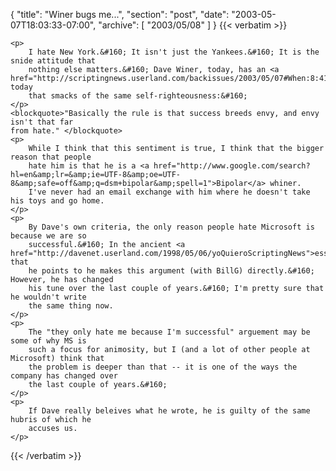 {
  "title": "Winer bugs me...",
  "section": "post",
  "date": "2003-05-07T18:03:33-07:00",
  "archive": [
    "2003/05/08"
  ]
}
{{< verbatim >}}

    <p>
        I hate New York.&#160; It isn't just the Yankees.&#160; It is the snide attitude that
        nothing else matters.&#160; Dave Winer, today, has an <a href="http://scriptingnews.userland.com/backissues/2003/05/07#When:8:41:06PM">entry</a> today
        that smacks of the same self-righteousness:&#160; 
    </p>
    <blockquote>"Basically the rule is that success breeds envy, and envy isn't that far
    from hate." </blockquote> 
    <p>
        While I think that this sentiment is true, I think that the bigger reason that people
        hate him is that he is a <a href="http://www.google.com/search?hl=en&amp;lr=&amp;ie=UTF-8&amp;oe=UTF-8&amp;safe=off&amp;q=dsm+bipolar&amp;spell=1">Bipolar</a> whiner.
        I've never had an email exchange with him where he doesn't take his toys and go home.
    </p>
    <p>
        By Dave's own criteria, the only reason people hate Microsoft is because we are so
        successful.&#160; In the ancient <a href="http://davenet.userland.com/1998/05/06/yoQuieroScriptingNews">essay</a> that
        he points to he makes this argument (with BillG) directly.&#160; However, he has changed
        his tune over the last couple of years.&#160; I'm pretty sure that he wouldn't write
        the same thing now.
    </p>
    <p>
        The "they only hate me because I'm successful" arguement may be some of why MS is
        such a focus for animosity, but I (and a lot of other people at Microsoft) think that
        the problem is deeper than that -- it is one of the ways the company has changed over
        the last couple of years.&#160; 
    </p>
    <p>
        If Dave really beleives what he wrote, he is guilty of the same hubris of which he
        accuses us.
    </p>

{{< /verbatim >}}
